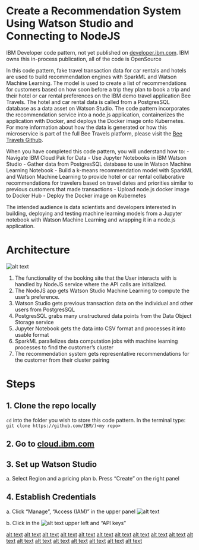 # Create a Recommendation System Using Watson Studio and Connecting to NodeJS 
IBM Developer code pattern, not yet published on [developer.ibm.com](https://developer.ibm.com/). IBM owns this in-process publication, all of the code is OpenSource

In this code pattern, fake travel transaction data for car rentals and hotels are used to build recommendation engines with SparkML and Watson Machine Learning. The model is used to create a list of recommendations for customers based on how soon before a trip they plan to book a trip and their hotel or car rental preferences on the IBM demo travel application Bee Travels. The hotel and car rental data is called from a PostgresSQL database as a data asset on Watson Studio. The code pattern incorporates the recommendation service into a node.js application, containerizes the application with Docker, and deploys the Docker image onto Kubernetes. For more information about how the data is generated or how this microservice is part of the full Bee Travels platform, please visit the [Bee Travels Github](https://github.com/bee-travels/). 

When you have completed this code pattern, you will understand how to:
    - Navigate IBM Cloud Pak for Data
    - Use Jupyter Notebooks in IBM Watson Studio
    - Gather data from PostgresSQL database to use in Watson Machine Learning Notebook
    - Build a k-means recommendation model with SparkML and Watson Machine Learning to provide hotel or car rental collaborative recommendations for travelers based on travel dates and priorities similar to previous customers that made transactions
    - Upload node.js docker image to Docker Hub
    - Deploy the Docker image on Kubernetes
    
The intended audience is data scientists and developers interested in building, deploying and testing machine learning models from a Jupyter notebook with Watson Machine Learning and wrapping it in a node.js application.

# Architecture
![alt text](https://github.com/mhrosen/recommendation-code-pattern/blob/master/Images-for-ReadMe/Image1.jpeg)

1. The functionality of the booking site that the User interacts with is handled by NodeJS service where the API calls are initialized.
2. The NodeJS app gets Watson Studio Machine Learning to compute the user’s preference.
3. Watson Studio gets previous transaction data on the individual and other users from PostgresSQL
4. PostgresSQL grabs many unstructured data points from the Data Object Storage service
5. Jupyter Notebook gets the data into CSV format and processes it into usable format
6. SparkML parallelizes data computation jobs with machine learning processes to find the customer’s cluster
7. The recommendation system gets representative recommendations for the customer from their cluster pairing

# Steps
 ## 1. Clone the repo locally
`cd` into the folder you wish to store this code pattern. In the terminal type:
    ```git clone https://github.com/IBM/)<my repo> ```
 ## 2. Go to [cloud.ibm.com](cloud.ibm.com)
 ## 3. Set up Watson Studio 
   a. Select Region and a pricing plan
   b. Press “Create” on the right panel
 ## 4. Establish Credentials
   a. Click “Manage”, “Access (IAM)” in the upper panel
   ![alt text](https://github.com/mhrosen/recommendation-code-pattern/blob/master/Images-for-ReadMe/Image2.jpeg)

   b. Click in the ![alt text](https://github.com/mhrosen/recommendation-code-pattern/blob/master/Images-for-ReadMe/Image%208-2-20%20at%2011.05%20PM.jpeg) upper left and “API keys”
   
   
   
   
   
[alt text](https://github.com/mhrosen/recommendation-code-pattern/blob/master/Images-for-ReadMe/Image4.jpeg)
[alt text](https://github.com/mhrosen/recommendation-code-pattern/blob/master/Images-for-ReadMe/Image5.jpeg)
[alt text](https://github.com/mhrosen/recommendation-code-pattern/blob/master/Images-for-ReadMe/Image6.jpeg)
[alt text](https://github.com/mhrosen/recommendation-code-pattern/blob/master/Images-for-ReadMe/Image7.jpeg)
[alt text](https://github.com/mhrosen/recommendation-code-pattern/blob/master/Images-for-ReadMe/Image8.jpeg)
[alt text](https://github.com/mhrosen/recommendation-code-pattern/blob/master/Images-for-ReadMe/Image9.jpeg)
[alt text](https://github.com/mhrosen/recommendation-code-pattern/blob/master/Images-for-ReadMe/Image10.jpeg)
[alt text](https://github.com/mhrosen/recommendation-code-pattern/blob/master/Images-for-ReadMe/Image11.jpeg)
[alt text](https://github.com/mhrosen/recommendation-code-pattern/blob/master/Images-for-ReadMe/Image12.jpeg)
[alt text](https://github.com/mhrosen/recommendation-code-pattern/blob/master/Images-for-ReadMe/Image13.jpeg)
[alt text](https://github.com/mhrosen/recommendation-code-pattern/blob/master/Images-for-ReadMe/Image14.jpeg)
[alt text](https://github.com/mhrosen/recommendation-code-pattern/blob/master/Images-for-ReadMe/Image15.jpeg)
[alt text](https://github.com/mhrosen/recommendation-code-pattern/blob/master/Images-for-ReadMe/Image16.jpeg)
[alt text](https://github.com/mhrosen/recommendation-code-pattern/blob/master/Images-for-ReadMe/Image17.jpeg)
[alt text](https://github.com/mhrosen/recommendation-code-pattern/blob/master/Images-for-ReadMe/Image18.jpeg)
[alt text](https://github.com/mhrosen/recommendation-code-pattern/blob/master/Images-for-ReadMe/Image19.jpeg)
[alt text](https://github.com/mhrosen/recommendation-code-pattern/blob/master/Images-for-ReadMe/Image20.jpeg)
[alt text](https://github.com/mhrosen/recommendation-code-pattern/blob/master/Images-for-ReadMe/Image21.jpeg)
